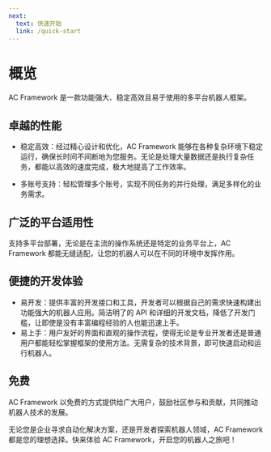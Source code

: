 ```yaml
---
next:
  text: 快速开始
  link: /quick-start
---
```

# 概览

AC Framework 是一款功能强大、稳定高效且易于使用的多平台机器人框架。

## 卓越的性能

- 稳定高效：经过精心设计和优化，AC Framework 能够在各种复杂环境下稳定运行，确保长时间不间断地为您服务。无论是处理大量数据还是执行复杂任务，都能以高效的速度完成，极大地提高了工作效率。

- 多账号支持：轻松管理多个账号，实现不同任务的并行处理，满足多样化的业务需求。

## 广泛的平台适用性

支持多平台部署，无论是在主流的操作系统还是特定的业务平台上，AC Framework 都能无缝适配，让您的机器人可以在不同的环境中发挥作用。

## 便捷的开发体验

- 易开发：提供丰富的开发接口和工具，开发者可以根据自己的需求快速构建出功能强大的机器人应用。简洁明了的 API 和详细的开发文档，降低了开发门槛，让即使是没有丰富编程经验的人也能迅速上手。
- 易上手：用户友好的界面和直观的操作流程，使得无论是专业开发者还是普通用户都能轻松掌握框架的使用方法。无需复杂的技术背景，即可快速启动和运行机器人。

## 免费

AC Framework 以免费的方式提供给广大用户，鼓励社区参与和贡献，共同推动机器人技术的发展。

无论您是企业寻求自动化解决方案，还是开发者探索机器人领域，AC Framework 都是您的理想选择。快来体验 AC Framework，开启您的机器人之旅吧！